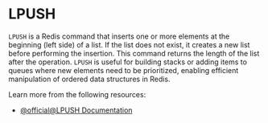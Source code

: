 # LPUSH

`LPUSH` is a Redis command that inserts one or more elements at the beginning (left side) of a list. If the list does not exist, it creates a new list before performing the insertion. This command returns the length of the list after the operation. `LPUSH` is useful for building stacks or adding items to queues where new elements need to be prioritized, enabling efficient manipulation of ordered data structures in Redis.

Learn more from the following resources:

- [@official@LPUSH Documentation](https://redis.io/docs/latest/commands/lpush/)